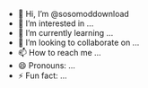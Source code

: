 - 👋 Hi, I’m @sosomoddownload
- 👀 I’m interested in ...
- 🌱 I’m currently learning ...
- 💞️ I’m looking to collaborate on ...
- 📫 How to reach me ...
- 😄 Pronouns: ...
- ⚡ Fun fact: ...

<!---
SosoMod APK is not available on the Google Play Store for Android. So players have to download the SosoMod app manually from third-party sites. The downloadable file of the SosoMod app is available in APK form, which is famously known as SosoMod Download.

https://sosomod.download/
--->
